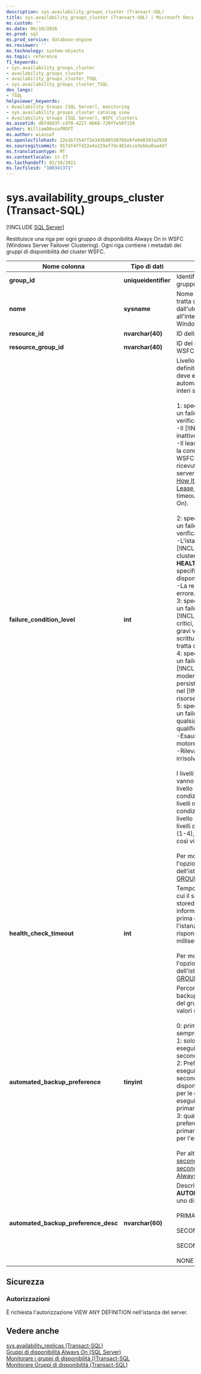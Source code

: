 ```yaml
---
description: sys.availability_groups_cluster (Transact-SQL)
title: sys.availability_groups_cluster (Transact-SQL) | Microsoft Docs
ms.custom: ''
ms.date: 06/10/2016
ms.prod: sql
ms.prod_service: database-engine
ms.reviewer: ''
ms.technology: system-objects
ms.topic: reference
f1_keywords:
- sys.availability_groups_cluster
- availability_groups_cluster
- availability_groups_cluster_TSQL
- sys.availability_groups_cluster_TSQL
dev_langs:
- TSQL
helpviewer_keywords:
- Availability Groups [SQL Server], monitoring
- sys.availability_groups_cluster catalog view
- Availability Groups [SQL Server], WSFC clusters
ms.assetid: d0f4683f-cdf0-4227-8b68-720ffe58f158
author: WilliamDAssafMSFT
ms.author: wiassaf
ms.openlocfilehash: 22e1b7354ff2e343b86530766e6fe040383a2920
ms.sourcegitcommit: 917df4ffd22e4a229af7dc481dcce3ebba0aa4d7
ms.translationtype: MT
ms.contentlocale: it-IT
ms.lasthandoff: 02/10/2021
ms.locfileid: "100341371"
---
```

# <a name="sysavailability_groups_cluster-transact-sql"></a>sys.availability_groups_cluster (Transact-SQL)
[!INCLUDE [SQL Server](../../includes/applies-to-version/sqlserver.md)]

  Restituisce una riga per ogni gruppo di disponibilità Always On in WSFC (Windows Server Failover Clustering). Ogni riga contiene i metadati dei gruppi di disponibilità del cluster WSFC.  
  
|Nome colonna|Tipo di dati|Descrizione|  
|-----------------|---------------|-----------------|  
|**group_id**|**uniqueidentifier**|Identificatore univoco (GUID) del gruppo di disponibilità.|  
|**nome**|**sysname**|Nome del gruppo di disponibilità. Si tratta di un nome specificato dall'utente che deve essere univoco all'interno del cluster di failover di Windows Server (WSFC).|  
|**resource_id**|**nvarchar(40)**|ID della risorsa del cluster WSFC.|  
|**resource_group_id**|**nvarchar(40)**|ID del gruppo di risorse del cluster WSFC del gruppo di disponibilità.|  
|**failure_condition_level**|**int**|Livello della condizione di errore definito dall'utente al di sotto del quale deve essere attivato un failover automatico. Sono disponibili i valori interi seguenti:<br /><br /> 1: specifica che deve essere avviato un failover automatico quando si verifica una delle condizioni seguenti: <br />-Il [!INCLUDE[ssNoVersion](../../includes/ssnoversion-md.md)] servizio è inattivo.<br />-Il lease del gruppo di disponibilità per la connessione al cluster di failover WSFC scade perché non è stato ricevuto alcun ACK dall'istanza del server. Per altre informazioni, vedere [How It Works: SQL Server Always On Lease Timeout](https://techcommunity.microsoft.com/t5/sql-server-support/how-it-works-sql-server-alwayson-lease-timeout/ba-p/317268) (Funzionamento: timeout lease di SQL Server Always On).<br /><br /> 2: specifica che deve essere avviato un failover automatico quando si verifica una delle condizioni seguenti:  <br />-L'istanza di non [!INCLUDE[ssNoVersion](../../includes/ssnoversion-md.md)] si connette al cluster e viene superata la soglia **HEALTH_CHECK_TIMEOUT** specificata dall'utente del gruppo di disponibilità. <br />-La replica di disponibilità è in stato di errore. <br />3: specifica che deve essere avviato un failover automatico in caso di [!INCLUDE[ssNoVersion](../../includes/ssnoversion-md.md)] errori interni critici, ad esempio spinlock orfani, gravi violazioni dell'accesso in scrittura o dump troppo elevato. Si tratta del valore predefinito. <br />4: specifica che deve essere avviato un failover automatico in caso di [!INCLUDE[ssNoVersion](../../includes/ssnoversion-md.md)] errori interni moderati, ad esempio una condizione persistente di memoria insufficiente nel [!INCLUDE[ssNoVersion](../../includes/ssnoversion-md.md)] pool di risorse interno.<br />5: specifica che deve essere avviato un failover automatico in caso di qualsiasi condizione di errore qualificata, tra cui:<br />-Esaurimento dei thread di lavoro del motore SQL. <br />-Rilevamento di un deadlock irrisolvibile.<br /><br /> I livelli delle condizioni di errore (1-5) vanno dal livello 1, meno restrittivo, al livello 5, più restrittivo. Un livello della condizione specifico include tutti i livelli meno restrittivi. Il livello della condizione più restrittivo, ovvero il livello 5, include pertanto i quattro livelli della condizione meno restrittivi (1-4), il livello 4 include i livelli 1-3 e così via.<br /><br /> Per modificare questo valore, utilizzare l'opzione FAILURE_CONDITION_LEVEL dell'istruzione [ALTER AVAILABILITY GROUP](../../t-sql/statements/alter-availability-group-transact-sql.md) [!INCLUDE[tsql](../../includes/tsql-md.md)] .|  
|**health_check_timeout**|**int**|Tempo di attesa (in millisecondi) per cui il sistema [sp_server_diagnostics](../../relational-databases/system-stored-procedures/sp-server-diagnostics-transact-sql.md) stored procedure restituire le informazioni sull'integrità del server, prima che venga presupposto che l'istanza del server sia lenta o non risponda. Il valore predefinito è 30000 millisecondi (30 secondi).<br /><br /> Per modificare questo valore, utilizzare l'opzione HEALTH_CHECK_TIMEOUT dell'istruzione [ALTER AVAILABILITY GROUP](../../t-sql/statements/alter-availability-group-transact-sql.md) [!INCLUDE[tsql](../../includes/tsql-md.md)] .|  
|**automated_backup_preference**|**tinyint**|Percorso preferito per l'esecuzione di backup nei database di disponibilità del gruppo di disponibilità. Uno dei valori seguenti:<br /><br /> 0: primario. I backup devono essere sempre eseguiti sulla replica primaria.<br />1: solo secondaria. È preferibile eseguire i backup in una replica secondaria.<br />2: Preferisco secondario. È preferibile eseguire i backup in una replica secondaria, ma nel caso in cui non sia disponibile alcuna replica secondaria per le operazioni di backup, è possibile eseguire i backup nella replica primaria. Comportamento predefinito.<br />3: qualsiasi replica. Nessuna preferenza sull'utilizzo della replica primaria o di una replica secondaria per l'esecuzione dei backup.<br /><br /> Per altre informazioni, vedere [Repliche secondarie attive: Backup su repliche secondarie &#40;Gruppi di disponibilità Always On&#41;](../../database-engine/availability-groups/windows/active-secondaries-backup-on-secondary-replicas-always-on-availability-groups.md).|  
|**automated_backup_preference_desc**|**nvarchar(60)**|Descrizione di **AUTOMATED_BACKUP_PREFERENCE**, uno di:<br /><br /> PRIMARY<br /><br /> SECONDARY_ONLY<br /><br /> SECONDARY<br /><br /> NONE|  
  
## <a name="security"></a>Sicurezza  
  
### <a name="permissions"></a>Autorizzazioni  
 È richiesta l'autorizzazione VIEW ANY DEFINITION nell'istanza del server.  
  
## <a name="see-also"></a>Vedere anche  
 [sys.availability_replicas &#40;Transact-SQL&#41;](../../relational-databases/system-catalog-views/sys-availability-replicas-transact-sql.md)   
 [Gruppi di disponibilità Always On &#40;SQL Server&#41;](../../database-engine/availability-groups/windows/always-on-availability-groups-sql-server.md)   
 [Monitorare i gruppi di disponibilità &#40;&#41;Transact-SQL ](../../database-engine/availability-groups/windows/monitor-availability-groups-transact-sql.md)   
 [Monitorare Gruppi di disponibilità &#40;Transact-SQL&#41;](../../database-engine/availability-groups/windows/monitor-availability-groups-transact-sql.md)  
  
  
